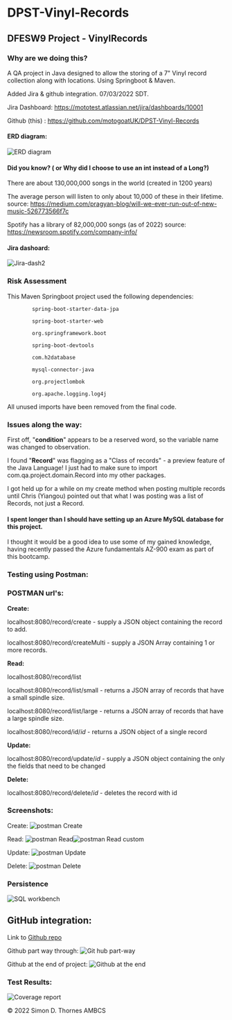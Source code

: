 # DPST-Vinyl-Records

[Jira2]:./QA-project-Jira-dashboard2.png
[simple]:./QA-DPST-Vinyl-Records-simp.png
[post_c]:./qa-project-post_c.png
[post_r1]:./qa-project-post_r1.png
[post_r2]:./qa-project-post_r2.png
[post_u]:./qa-project-post_u.png
[post_d]:./qa-project-post_d.png
[Azure]:./qa-project-AzureDB.png
[github1]:./qa-project-githubNetworkThurs.png
[github2]:./qa-project-GitNetworkGraph.png
[workbench]:./qa-project-persistence.png
[coverage]:./qa-project-coverage.png
[github-link]:https://github.com/motogoatUK/DPST-Vinyl-Records

## DFESW9 Project - VinylRecords

### Why are we doing this? 
A QA project in Java designed to allow the storing of a 7" Vinyl record collection along with locations. 
Using Springboot & Maven.

Added Jira & github integration. 07/03/2022 SDT.

Jira Dashboard: https://mototest.atlassian.net/jira/dashboards/10001

Github (this) : https://github.com/motogoatUK/DPST-Vinyl-Records

#### ERD diagram:

![ERD diagram][simple]


#### Did you know? ( or Why did I choose to use an int instead of a Long?)

There are about 130,000,000 songs in the world (created in 1200 years)

The average person will listen to only about 10,000 of these in their lifetime. source: https://medium.com/pragyan-blog/will-we-ever-run-out-of-new-music-526773566f7c

Spotify has a library of 82,000,000 songs (as of 2022) source: https://newsroom.spotify.com/company-info/



#### Jira dashoard:

![Jira-dash2][Jira2]


### Risk Assessment

This Maven Springboot project used the following dependencies:
	
			spring-boot-starter-data-jpa
	
			spring-boot-starter-web
	
			org.springframework.boot
			
			spring-boot-devtools
	
			com.h2database
		
			mysql-connector-java
	
			org.projectlombok
	
			org.apache.logging.log4j
			
			
All unused imports have been removed from the final code.


### Issues along the way:

First off, "<strong>condition</strong>" appears to be a reserved word, so the variable name was changed to observation.

I found "<b>Record</b>" was flagging as a "Class of records" - a preview feature of the Java Language! 
I just had to make sure to import com.qa.project.domain.Record into my other packages.

I got held up for a while on my create method when posting multiple records until Chris (Yiangou) pointed out that what I was posting was a list of Records, not just a Record.


#### I spent longer than I should have setting up an Azure MySQL database for this project.
I thought it would be a good idea to use some of my gained knowledge, having recently passed the Azure fundamentals AZ-900 exam as part of this bootcamp.


### Testing using Postman:

### POSTMAN url's:

<b>Create:</b>

localhost:8080/record/create		- supply a JSON object containing the record to add.

localhost:8080/record/createMulti	- supply a JSON Array containing 1 or more records.


<b>Read:</b>

localhost:8080/record/list

localhost:8080/record/list/small	- returns a JSON array of records that have a small spindle size.

localhost:8080/record/list/large	- returns a JSON array of records that have a large spindle size.

localhost:8080/record/id/<i>id</i>	- returns a JSON object of a single record 


<b>Update:</b>

localhost:8080/record/update/<i>id</i> - supply a JSON object containing the only the fields that need to be changed


<b>Delete:</b>

localhost:8080/record/delete/<i>id</i> - deletes the record with id


### Screenshots:

Create:
![postman Create][post_c]

Read:
![postman Read][post_r1]![postman Read custom][post_r2]

Update:
![postman Update][post_u]

Delete:
![postman Delete][post_d]

### Persistence

![SQL workbench][workbench]


## GitHub integration:

Link to [Github repo][github-link]

Github part way through:
![Git hub part-way][github1]

Github at the end of project:
![Github at the end][github2]


### Test Results:

![Coverage report][coverage]

&copy; 2022 Simon D. Thornes AMBCS